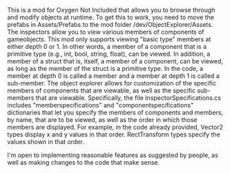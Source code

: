 This is a mod for Oxygen Not Included that allows you to browse through and modify objects at runtime.  To get this to work, you need to move the prefabs in Assets/Prefabs to the mod folder /dev/ObjectExplorer/Assets.
The inspectors allow you to view various members of components of gameobjects.  This mod only supports viewing "basic type" members at either depth 0 or 1.  In other words, a member of a component that is a primitive type (e.g., int, bool, string, float), can be viewed.  In addition, a member of a struct that is, itself, a member of a component, can be viewed, as long as the member of the struct is a primitive type.  In the code, a member at depth 0 is called a member and a member at depth 1 is called a sub-member.
The object explorer allows for customization of the specific members of components that are viewable, as well as the specific sub-members that are viewable.  Specifically, the file InspectorSpecifications.cs includes "memberspecifications" and "componentspecifications" dictionaries that let you specify the members of components and members, by name, that are to be viewed, as well as the order in which those members are displayed.  For example, in the code already provided, Vector2 types display x and y values in that order.  RectTransform types specify the values shown in that order.

I'm open to implementing reasonable features as suggested by people, as well as making changes to the code that make sense.